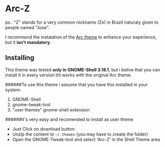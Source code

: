 # Arc-Z

ps.: "Z" stands for a very common nickname (Ze) in Brazil naturaly given to people named "Jose".

I recommend the instalation of the [Arc theme](https://github.com/horst3180/arc-theme) to enhance your experience, but it **isn't mandatory**.

## Installing
This theme was tested **_only_ in GNOME-Shell 3.18.1**, but i belive that you can install it in every version tht works with the original Arc theme. 

######To use this theme i assume that you have this installed in your system:
1. GNOME-Shell
2. gnome-tweak-tool
3. "user themes" gnome-shell extension

######It's very easy and recomended to install as user theme
- Just Click on download button
- Unzip the content to `~/.themes` (you may have to create the folder)
- Open the GNOME-Tweak-tool and select 'Arc-Z' in the Shell Theme area

